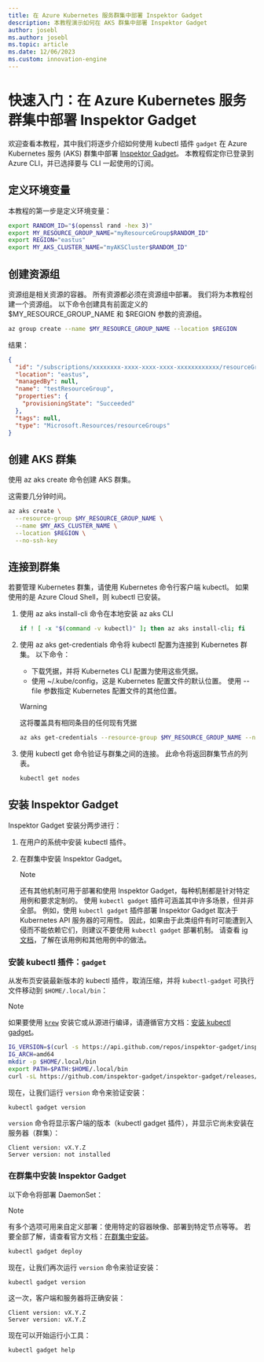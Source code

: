 ```yaml
---
title: 在 Azure Kubernetes 服务群集中部署 Inspektor Gadget
description: 本教程演示如何在 AKS 群集中部署 Inspektor Gadget
author: josebl
ms.author: josebl
ms.topic: article
ms.date: 12/06/2023
ms.custom: innovation-engine
---
```


# 快速入门：在 Azure Kubernetes 服务群集中部署 Inspektor Gadget

欢迎查看本教程，其中我们将逐步介绍如何使用 kubectl 插件 `gadget` 在 Azure Kubernetes 服务 (AKS) 群集中部署 [Inspektor Gadget](https://www.inspektor-gadget.io/)。 本教程假定你已登录到 Azure CLI，并已选择要与 CLI 一起使用的订阅。

## 定义环境变量

本教程的第一步是定义环境变量：

```bash
export RANDOM_ID="$(openssl rand -hex 3)"
export MY_RESOURCE_GROUP_NAME="myResourceGroup$RANDOM_ID"
export REGION="eastus"
export MY_AKS_CLUSTER_NAME="myAKSCluster$RANDOM_ID"
```

## 创建资源组

资源组是相关资源的容器。 所有资源都必须在资源组中部署。 我们将为本教程创建一个资源组。 以下命令创建具有前面定义的 $MY_RESOURCE_GROUP_NAME 和 $REGION 参数的资源组。

```bash
az group create --name $MY_RESOURCE_GROUP_NAME --location $REGION
```

结果：

<!-- expected_similarity=0.3 -->
```JSON
{
  "id": "/subscriptions/xxxxxxxx-xxxx-xxxx-xxxx-xxxxxxxxxxxx/resourceGroups/myResourceGroup210",
  "location": "eastus",
  "managedBy": null,
  "name": "testResourceGroup",
  "properties": {
    "provisioningState": "Succeeded"
  },
  "tags": null,
  "type": "Microsoft.Resources/resourceGroups"
}
```

## 创建 AKS 群集

使用 az aks create 命令创建 AKS 群集。

这需要几分钟时间。

```bash
az aks create \
  --resource-group $MY_RESOURCE_GROUP_NAME \
  --name $MY_AKS_CLUSTER_NAME \
  --location $REGION \
  --no-ssh-key
```

## 连接到群集

若要管理 Kubernetes 群集，请使用 Kubernetes 命令行客户端 kubectl。 如果使用的是 Azure Cloud Shell，则 kubectl 已安装。

1. 使用 az aks install-cli 命令在本地安装 az aks CLI

    ```bash
    if ! [ -x "$(command -v kubectl)" ]; then az aks install-cli; fi
    ```

2. 使用 az aks get-credentials 命令将 kubectl 配置为连接到 Kubernetes 群集。 以下命令：
    - 下载凭据，并将 Kubernetes CLI 配置为使用这些凭据。
    - 使用 ~/.kube/config，这是 Kubernetes 配置文件的默认位置。 使用 --file 参数指定 Kubernetes 配置文件的其他位置。

    > [!WARNING]
    > 这将覆盖具有相同条目的任何现有凭据

    ```bash
    az aks get-credentials --resource-group $MY_RESOURCE_GROUP_NAME --name $MY_AKS_CLUSTER_NAME --overwrite-existing
    ```

3. 使用 kubectl get 命令验证与群集之间的连接。 此命令将返回群集节点的列表。

    ```bash
    kubectl get nodes
    ```

## 安装 Inspektor Gadget

Inspektor Gadget 安装分两步进行：

1. 在用户的系统中安装 kubectl 插件。
2. 在群集中安装 Inspektor Gadget。

    > [!NOTE]
    > 还有其他机制可用于部署和使用 Inspektor Gadget，每种机制都是针对特定用例和要求定制的。 使用 `kubectl gadget` 插件可涵盖其中许多场景，但并非全部。 例如，使用 `kubectl gadget` 插件部署 Inspektor Gadget 取决于 Kubernetes API 服务器的可用性。 因此，如果由于此类组件有时可能遭到入侵而不能依赖它们，则建议不要使用 `kubectl gadget` 部署机制。 请查看 [ig 文档](https://github.com/inspektor-gadget/inspektor-gadget/blob/main/docs/ig.md)，了解在该用例和其他用例中的做法。

### 安装 kubectl 插件：`gadget`

从发布页安装最新版本的 kubectl 插件，取消压缩，并将 `kubectl-gadget` 可执行文件移动到 `$HOME/.local/bin`：

> [!NOTE]
> 如果要使用 [`krew`](https://sigs.k8s.io/krew) 安装它或从源进行编译，请遵循官方文档：[安装 kubectl gadget](https://github.com/inspektor-gadget/inspektor-gadget/blob/main/docs/install.md#installing-kubectl-gadget)。

```bash
IG_VERSION=$(curl -s https://api.github.com/repos/inspektor-gadget/inspektor-gadget/releases/latest | jq -r .tag_name)
IG_ARCH=amd64
mkdir -p $HOME/.local/bin
export PATH=$PATH:$HOME/.local/bin
curl -sL https://github.com/inspektor-gadget/inspektor-gadget/releases/download/${IG_VERSION}/kubectl-gadget-linux-${IG_ARCH}-${IG_VERSION}.tar.gz  | tar -C $HOME/.local/bin -xzf - kubectl-gadget
```

现在，让我们运行 `version` 命令来验证安装：

```bash
kubectl gadget version
```

`version` 命令将显示客户端的版本（kubectl gadget 插件），并显示它尚未安装在服务器（群集）：

<!--expected_similarity="(?m)^Client version: v\d+\.\d+\.\d+$\n^Server version: not installed$"-->
```text
Client version: vX.Y.Z
Server version: not installed
```

### 在群集中安装 Inspektor Gadget

以下命令将部署 DaemonSet：

> [!NOTE]
> 有多个选项可用来自定义部署：使用特定的容器映像、部署到特定节点等等。 若要全部了解，请查看官方文档：[在群集中安装](https://github.com/inspektor-gadget/inspektor-gadget/blob/main/docs/install.md#installing-in-the-cluster)。

```bash
kubectl gadget deploy
```

现在，让我们再次运行 `version` 命令来验证安装：

```bash
kubectl gadget version
```

这一次，客户端和服务器将正确安装：

<!--expected_similarity="(?m)^Client version: v\d+\.\d+\.\d+$\n^Server version: v\d+\.\d+\.\d+$"-->
```text
Client version: vX.Y.Z
Server version: vX.Y.Z
```

现在可以开始运行小工具：

```bash
kubectl gadget help
```

<!--
## Clean Up

### Undeploy Inspektor Gadget

```bash
kubectl gadget undeploy
```

### Clean up Azure resources

When no longer needed, you can use `az group delete` to remove the resource group, cluster, and all related resources as follows. The `--no-wait` parameter returns control to the prompt without waiting for the operation to complete. The `--yes` parameter confirms that you wish to delete the resources without an additional prompt to do so.

```bash
az group delete --name $MY_RESOURCE_GROUP_NAME --no-wait --yes
```
-->